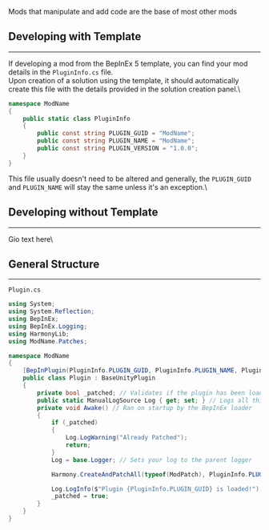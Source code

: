 Mods that manipulate and add code are the base of most other mods
## Developing with Template
---
If developing a mod from the BepInEx 5 template, you can find your mod details in the `PluginInfo.cs` file.\
Upon creation of a solution using the template, it should automatically create this file with the details provided in the solution creation panel.\
```cs
namespace ModName
{
    public static class PluginInfo
    {
        public const string PLUGIN_GUID = "ModName";
        public const string PLUGIN_NAME = "ModName";
        public const string PLUGIN_VERSION = "1.0.0";
    }
}
```
This file usually doesn't need to be altered and generally, the `PLUGIN_GUID` and `PLUGIN_NAME` will stay the same unless it's an exception.\
## Developing without Template
---
Gio text here\
## General Structure
---
`Plugin.cs`
```cs
using System;
using System.Reflection;
using BepInEx;
using BepInEx.Logging;
using HarmonyLib;
using ModName.Patches;

namespace ModName
{
    [BepInPlugin(PluginInfo.PLUGIN_GUID, PluginInfo.PLUGIN_NAME, PluginInfo.PLUGIN_VERSION)] // PluginInfo is a class created using the template 
    public class Plugin : BaseUnityPlugin
    {
        private bool _patched; // Validates if the plugin has been loaded and patched
        public static ManualLogSource Log { get; set; } // Logs all things related to the mod to the BepInEx console
        private void Awake() // Ran on startup by the BepInEx loader
        {
            if (_patched)
            {
                Log.LogWarning("Already Patched");
                return;
            }
            Log = base.Logger; // Sets your log to the parent logger

            Harmony.CreateAndPatchAll(typeof(ModPatch), PluginInfo.PLUGIN_GUID); // Creates an instance of harmony using a patch class

            Log.LogInfo($"Plugin {PluginInfo.PLUGIN_GUID} is loaded!");
            _patched = true;
        }
    }
}
```